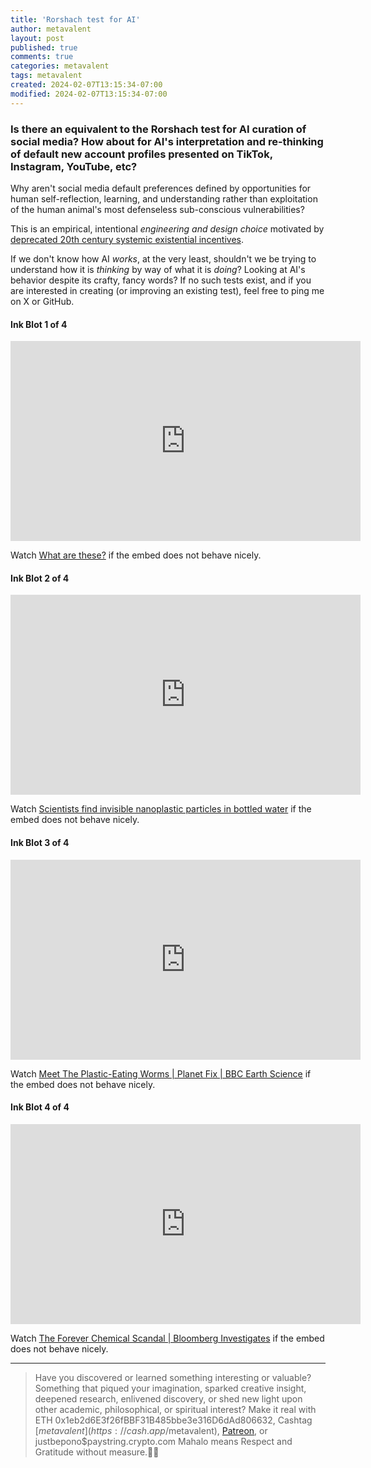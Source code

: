 ```yaml
---
title: 'Rorshach test for AI'
author: metavalent
layout: post
published: true
comments: true
categories: metavalent
tags: metavalent
created: 2024-02-07T13:15:34-07:00
modified: 2024-02-07T13:15:34-07:00
---
```


### Is there an equivalent to the Rorshach test for AI curation of social media? How about for AI's interpretation and re-thinking of default new account profiles presented on TikTok, Instagram, YouTube, etc?

Why aren't social media default preferences defined by opportunities for human self-reflection, learning, and understanding rather than exploitation of the human animal's most defenseless sub-conscious vulnerabilities? 

This is an empirical, intentional *engineering and design choice* motivated by [deprecated 20th century systemic existential incentives](https://metavalent.com/metavalent/2023/04/29/19-11-31-Fiduciary-Duty.html).

If we don't know how AI *works*, at the very least, shouldn't we be trying to understand how it is *thinking* by way of what it is *doing*? Looking at AI's behavior despite its crafty, fancy words? If no such tests exist, and if you are interested in creating (or improving an existing test), feel free to ping me on X or GitHub. 

#### Ink Blot 1 of 4

<!-- YouTube Player -->
<iframe id="ytplayer" type="text/html" class="center" width="560" height="320"
  src="https://www.youtube.com/embed/z06xBRCwGp0?autoplay=1"
  frameborder="0"></iframe>


Watch [What are these?](https://youtu.be/z06xBRCwGp0) if the embed does not behave nicely.

#### Ink Blot 2 of 4

<!-- YouTube Player -->
<iframe id="ytplayer" type="text/html" class="center" width="560" height="320"
  src="https://www.youtube.com/embed/PzfVa5YMeDA?autoplay=1"
  frameborder="0"></iframe>

Watch [Scientists find invisible nanoplastic particles in bottled water](https://youtu.be/PzfVa5YMeDA) if the embed does not behave nicely.

#### Ink Blot 3 of 4

<!-- YouTube Player -->
<iframe id="ytplayer" type="text/html" class="center" width="560" height="320"
  src="https://www.youtube.com/embed/Z-HHbU0zoXk?autoplay=1"
  frameborder="0"></iframe>

Watch [Meet The Plastic-Eating Worms \| Planet Fix \| BBC Earth Science](https://youtu.be/Z-HHbU0zoXk) if the embed does not behave nicely.

#### Ink Blot 4 of 4

<!-- YouTube Player -->
<iframe id="ytplayer" type="text/html" class="center" width="560" height="320"
  src="https://www.youtube.com/embed/Zt8qGtEVh7oQ?autoplay=1"
  frameborder="0"></iframe>

Watch [The Forever Chemical Scandal \| Bloomberg Investigates](https://youtu.be/t8qGtEVh7oQ) if the embed does not behave nicely.


---
> Have you discovered or learned something interesting or valuable? Something that piqued your imagination, sparked creative insight, deepened research, enlivened discovery, or shed new light upon other academic, philosophical, or spiritual interest? Make it real with ETH 0x1eb2d6E3f26fBBF31B485bbe3e316D6dAd806632, Cashtag [$metavalent](https://cash.app/$metavalent), [Patreon](https://patreon.com/metavalent), or justbepono$paystring.crypto.com Mahalo means Respect and Gratitude without measure.🙏🏼

